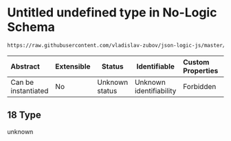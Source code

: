 # Untitled undefined type in No-Logic Schema

```txt
https://raw.githubusercontent.com/vladislav-zubov/json-logic-js/master/schemas/common/no-logic-object.json#/oneOf/1/allOf/1/not/oneOf/18
```




| Abstract            | Extensible | Status         | Identifiable            | Custom Properties | Additional Properties | Access Restrictions | Defined In                                                                   |
| :------------------ | ---------- | -------------- | ----------------------- | :---------------- | --------------------- | ------------------- | ---------------------------------------------------------------------------- |
| Can be instantiated | No         | Unknown status | Unknown identifiability | Forbidden         | Allowed               | none                | [no-logic-object.json\*](common/no-logic-object.json "open original schema") |

## 18 Type

unknown
